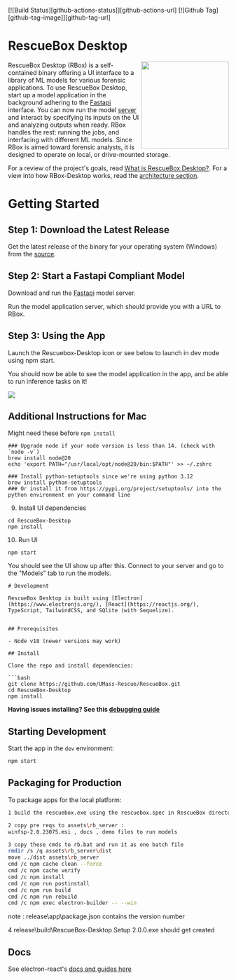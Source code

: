 [![Build Status][github-actions-status]][github-actions-url]
[![Github Tag][github-tag-image]][github-tag-url]

# RescueBox Desktop

<img align="right" width="200" src="./docs/icon.png" width="200" />

RescueBox Desktop (RBox) is a self-contained binary offering a UI interface to a library of ML models for various forensic applications. To use RescueBox Desktop, start up a model application in the background adhering to the [Fastapi](https://github.com/UMass-Rescue/RescueBox/blob/main/flaskml_migration_steps.md) interface.  You can now run the model [server](https://github.com/UMass-Rescue/RescueBox/blob/main/run_server) and interact by specifying its inputs on the UI and analyzing outputs when ready. RBox handles the rest: running the jobs, and interfacing with different ML models. Since RBox is aimed toward forensic analysts, it is designed to operate on local, or drive-mounted storage.

For a review of the project's goals, read [What is RescueBox Desktop?](./docs/what-is-rescuebox-desktop.md). For a view into how RBox-Desktop works, read the [architecture section](#architecture).

# Getting Started

## Step 1: Download the Latest Release

Get the latest release of the binary for your operating system (Windows) from the [source](https://github.com/UMass-Rescue/RescueBox/tree/main/RescueBox-Desktop).

## Step 2: Start a Fastapi Compliant Model

Download and run the [Fastapi](https://github.com/UMass-Rescue/RescueBox/wiki/Onboarding) model server.

Run the model application server, which should provide you with a URL to RBox.

## Step 3: Using the App
Launch the Rescuebox-Desktop icon or see below to launch in dev mode using npm start.

You should now be able to see the model application in the app, and be able to run inference tasks on it!

![](./docs/ui-screenshot.png)

## Additional Instructions for Mac


Might need these before `npm install`
```
### Upgrade node if your node version is less than 14. (check with `node -v`)
brew install node@20
echo 'export PATH="/usr/local/opt/node@20/bin:$PATH"' >> ~/.zshrc

### Install python-setuptools since we're using python 3.12
brew install python-setuptools
### Or install it from https://pypi.org/project/setuptools/ into the python environment on your command line
```

9.  Install UI dependencies
```
cd RescueBox-Desktop
npm install
```

10. Run UI
```
npm start
```

You should see the UI show up after this. Connect to your server and go to the "Models" tab to run the models.
```
# Development

RescueBox Desktop is built using [Electron](https://www.electronjs.org/), [React](https://reactjs.org/), TypeScript, TailwindCSS, and SQlite (with Sequelize).


## Prerequisites

- Node v18 (newer versions may work)

## Install

Clone the repo and install dependencies:

```bash
git clone https://github.com/UMass-Rescue/RescueBox.git
cd RescueBox-Desktop
npm install
```

**Having issues installing? See this [debugging guide](https://github.com/electron-react-boilerplate/electron-react-boilerplate/issues/400)**

## Starting Development

Start the app in the `dev` environment:

```bash
npm start
```

## Packaging for Production

To package apps for the local platform:

```bash
1 build the rescuebox.exe using the rescuebox.spec in RescueBox directory. ( see file for instructions)

2 copy pre reqs to assets\rb_server : 
winfsp-2.0.23075.msi , docs , demo files to run models

3 copy these cmds to rb.bat and run it as one batch file
rmdir /s /q assets\rb_server\dist
move ../dist assets\rb_server
cmd /c npm cache clean --force
cmd /c npm cache verify
cmd /c npm install
cmd /c npm run postinstall
cmd /c npm run build
cmd /c npm run rebuild
cmd /c npm exec electron-builder -- --win
```
note : release\app\package.json contains the version number

4 release\build\RescueBox-Desktop Setup 2.0.0.exe should get created
 

## Docs

See electron-react's [docs and guides here](https://electron-react-boilerplate.js.org/docs/installation)


